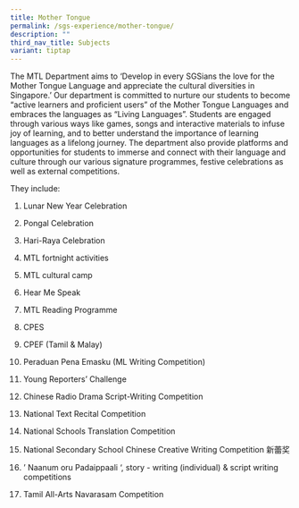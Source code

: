 ```yaml
---
title: Mother Tongue
permalink: /sgs-experience/mother-tongue/
description: ""
third_nav_title: Subjects
variant: tiptap
---
```

<p>The MTL Department aims to ‘Develop in every SGSians the love for the
Mother Tongue Language and appreciate the cultural diversities in Singapore.’
Our department is committed to nurture our students to become “active learners
and proficient users” of the Mother Tongue Languages and embraces the languages
as “Living Languages”. Students are engaged through various ways like games,
songs and interactive materials to infuse joy of learning, and to better
understand the importance of learning languages as a lifelong journey.
The department also provide platforms and opportunities for students to
immerse and connect with their language and culture through our various
signature programmes, festive celebrations as well as external competitions.</p>
<p>They include:</p>
<ol>
<li>
<p>Lunar New Year Celebration</p>
</li>
<li>
<p>Pongal Celebration</p>
</li>
<li>
<p>Hari-Raya Celebration</p>
</li>
<li>
<p>MTL fortnight activities</p>
</li>
<li>
<p>MTL cultural camp</p>
</li>
<li>
<p>Hear Me Speak</p>
</li>
<li>
<p>MTL Reading Programme</p>
</li>
<li>
<p>CPES</p>
</li>
<li>
<p>CPEF (Tamil &amp; Malay)</p>
</li>
<li>
<p>Peraduan Pena Emasku (ML Writing Competition)</p>
</li>
<li>
<p>Young Reporters’ Challenge</p>
</li>
<li>
<p>Chinese Radio Drama Script-Writing Competition</p>
</li>
<li>
<p>National Text Recital Competition</p>
</li>
<li>
<p>National Schools Translation Competition</p>
</li>
<li>
<p>National Secondary School Chinese Creative Writing Competition 新蕾奖</p>
</li>
<li>
<p>’ Naanum oru Padaippaali ‘, story - writing (individual) &amp; script
writing competitions</p>
</li>
<li>
<p>Tamil All-Arts Navarasam Competition</p>
</li>
</ol>
<p></p>
<p></p>